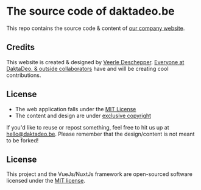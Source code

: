 # The source code of daktadeo.be

This repo contains the source code & content of [our company website](https://daktadeo.be).

## Credits

This website is created & designed by [Veerle Deschepper](https://github.com/orgs/daktadeo/people/gompje). [Everyone at DaktaDeo. & outside collaborators](https://github.com/orgs/daktadeo/people) have and will be creating cool contributions. 

## License

-   The web application falls under the [MIT License](https://choosealicense.com/licenses/mit/)
-   The content and design are under [exclusive copyright](https://choosealicense.com/no-license/)

If you'd like to reuse or repost something, feel free to hit us up at hello@daktadeo.be. Please remember that the design/content is not meant to be forked!

## License

This project and the VueJs/NuxtJs framework are open-sourced software licensed under the [MIT license](http://opensource.org/licenses/MIT).



